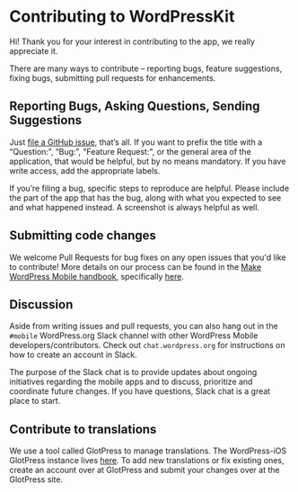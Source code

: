 # Contributing to WordPressKit

Hi! Thank you for your interest in contributing to the app, we really appreciate it.

There are many ways to contribute – reporting bugs, feature suggestions, fixing bugs, submitting pull requests for enhancements.

## Reporting Bugs, Asking Questions, Sending Suggestions

Just [file a GitHub issue](https://github.com/wordpress-mobile/WordPressKit-iOS/issues), that’s all. If you want to prefix the title with a “Question:”, “Bug:”, "Feature Request:", or the general area of the application, that would be helpful, but by no means mandatory. If you have write access, add the appropriate labels.

If you’re filing a bug, specific steps to reproduce are helpful. Please include the part of the app that has the bug, along with what you expected to see and what happened instead.  A screenshot is always helpful as well.

## Submitting code changes

We welcome Pull Requests for bug fixes on any open issues that you'd like to contribute!  More details on our process can be found in the [Make WordPress Mobile handbook](https://make.wordpress.org/mobile/handbook/pathways/ios/), specifically [here](https://make.wordpress.org/mobile/handbook/pathways/ios/how-to-contribute/).

## Discussion

Aside from writing issues and pull requests, you can also hang out in the `#mobile` WordPress.org Slack channel with other WordPress Mobile developers/contributors. Check out `chat.wordpress.org` for instructions on how to create an account in Slack.

The purpose of the Slack chat is to provide updates about ongoing initiatives regarding the mobile apps and to discuss, prioritize and coordinate future changes. If you have questions, Slack chat is a great place to start.

## Contribute to translations

We use a tool called GlotPress to manage translations. The WordPress-iOS GlotPress instance lives [here](http://translate.wordpress.org/projects/apps/ios/dev). To add new translations or fix existing ones, create an account over at GlotPress and submit your changes over at the GlotPress site.
